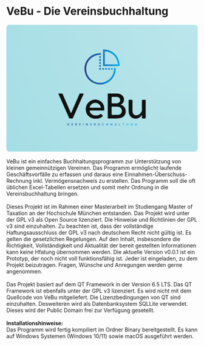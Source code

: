# VeBu - Die Vereinsbuchhaltung

![VeBu-Logo](VeBu.png)

VeBu ist ein einfaches Buchhaltungsprogramm zur Unterstützung von kleinen gemeinnützigen Vereinen. Das Programm ermöglicht laufende Geschäftsvorfälle zu erfassen und daraus eine Einnahmen-Überschuss-Rechnung inkl. Vermögensnachweis zu erstellen. Das Programm soll die oft üblichen Excel-Tabellen ersetzen und somit mehr Ordnung in die Vereinsbuchhaltung bringen.<br />
<br />
Dieses Projekt ist im Rahmen einer Masterarbeit im Studiengang Master of Taxation an der Hochschule München entstanden. Das Projekt wird unter der GPL v3 als Open Source lizenziert. Die Hinweise und Richtlinien der GPL v3 sind einzuhalten. Zu beachten ist, dass der vollständige Haftungsausschluss der GPL v3 nach deutschem Recht nicht gültig ist. Es gelten die gesetzlichen Regelungen. Auf den Inhalt, insbesondere die Richtigkeit, Vollständigkeit und Aktualität der bereit gestellten Informationen kann keine Hfatung übernommen werden. Die aktuelle Version v0.0.1 ist ein Prototyp, der noch nicht voll funktionsfähig ist. Jeder ist eingeladen, zu dem Projekt beizutragen. Fragen, Wünsche und Anregungen werden gerne angenommen.<br />
<br />
Das Projekt basiert auf dem QT Framework in der Version 6.5 LTS. Das QT Framework ist ebenfalls unter der GPL v3 lizenziert. Es wird nicht mit dem Quellcode von VeBu mitgeliefert. Die Lizenzbedingungen von QT sind einzuhalten. Desweiteren wird als Datenbanksystem SQLLite verwendet. Dieses wird der Public Domain frei zur Verfügung gesetellt.<br />
<br />
<b>Installationshinweise:</b><br />
Das Programm wird fertig kompiliert im Ordner Binary bereitgestellt. Es kann auf Windows Systemen (Windows 10/11) sowie macOS ausgeführt werden.<br /> 
<br />
